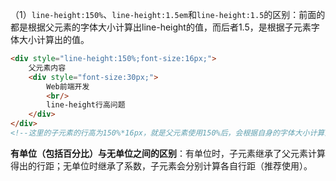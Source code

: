 （1）`line-height:150%`、`line-height:1.5em`和`line-height:1.5`的区别：前面的都是根据父元素的字体大小计算出line-height的值，而后者1.5，是根据子元素字体大小计算出的值。

```html
<div style="line-height:150%;font-size:16px;">    
	父元素内容    
	<div style="font-size:30px;">          
        Web前端开发
        <br/>          
        line-height行高问题    
    </div>
</div>
<!--这里的子元素的行高为150%*16px，就是父元素使用150%后，会根据自身的字体大小计算出值，然后让子元素基础，如果line-height:1.5的话，是根据子元素的字体大小计算出值，也就是1.5*30px-->
```

**有单位（包括百分比）与无单位之间的区别**：有单位时，子元素继承了父元素计算得出的行距；无单位时继承了系数，子元素会分别计算各自行距（推荐使用）。